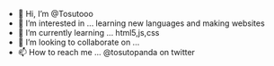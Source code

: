 - 👋 Hi, I’m @Tosutooo
- 👀 I’m interested in ... learning new languages and making websites 
- 🌱 I’m currently learning ... html5,js,css
- 💞️ I’m looking to collaborate on ...
- 📫 How to reach me ... @tosutopanda on twitter 

<!---
Tosutooo/Tosutooo is a ✨ special ✨ repository because its `README.md` (this file) appears on your GitHub profile.
You can click the Preview link to take a look at your changes.
--->
